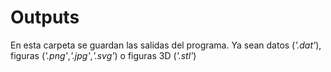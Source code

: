 # Outputs


En esta carpeta se guardan las salidas del programa. Ya sean datos (*'.dat'*), figuras (*'.png'*,*'.jpg'*,*'.svg'*) o figuras 3D (*'.stl'*)
